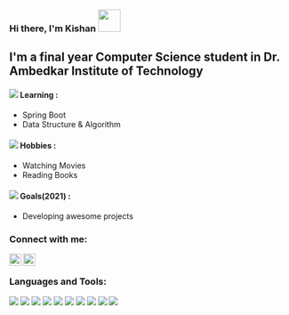 ### Hi there, I'm Kishan <img src="https://raw.githubusercontent.com/MartinHeinz/MartinHeinz/master/wave.gif" width="40px">


## I'm a final year Computer Science student in  Dr. Ambedkar Institute of Technology

####  <img src="https://img.icons8.com/color/20/4a90e2/learning.png"/> Learning :
  - Spring Boot <br>
  - Data Structure & Algorithm

#### <img src="https://img.icons8.com/fluency/20/4a90e2/drawing.png"/> Hobbies :
- Watching Movies <br>
- Reading Books

#### <img src="https://img.icons8.com/color/20/4a90e2/goal--v1.png"/> Goals(2021) :
- Developing awesome projects


### Connect with me:

[<img align="left" alt="LinkedIn" width="22px" src="https://cdn.jsdelivr.net/npm/simple-icons@v3/icons/linkedin.svg" />][linkedin]
[<img align="left" alt="Instagram" width="22px" src="https://cdn.jsdelivr.net/npm/simple-icons@v3/icons/gmail.svg" />][gmail]

<br />




### Languages and Tools:
                                                                                                        
<p align="left"> 
    <img src="https://img.icons8.com/color/48/000000/java-coffee-cup-logo--v2.png"/>
    <img src="https://img.icons8.com/color/48/000000/python--v1.png"/>
    <img src="https://img.icons8.com/fluency/48/000000/mysql-logo.png"/>
    <img src="https://img.icons8.com/color/48/000000/spring-logo.png"/>
    <img src="https://img.icons8.com/color/48/000000/angularjs.png"/>
    <img src="https://img.icons8.com/color/48/000000/html-5--v1.png"/>
    <img src="https://img.icons8.com/color/48/000000/css3.png"/>
    <img src="https://img.icons8.com/color/48/000000/intellij-idea.png"/>
    <img src="https://img.icons8.com/fluency/48/000000/visual-studio-code-2019.png"/>
    <a href="https://git-scm.com/" target="_blank"> <img src="https://img.icons8.com/ios-filled/50/fa314a/git.png"/> </a> 
    
</p>
<br />
<br />


[gmail]: mailto:iammanish041@gmail.com
[linkedin]:https://www.linkedin.com/in/kishan-kandu-1446321aa/
  

<!--
**iamkishan067/iamkishan067** is a ✨ _special_ ✨ repository because its `README.md` (this file) appears on your GitHub profile.

Here are some ideas to get you started:

- 🔭 I’m currently working on ...
- 🌱 I’m currently learning ...
- 👯 I’m looking to collaborate on ...
- 🤔 I’m looking for help with ...
- 💬 Ask me about ...
- 📫 How to reach me: ...
- 😄 Pronouns: ...
- ⚡ Fun fact: ...
-->

